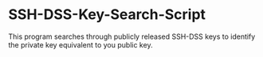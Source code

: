 # SSH-DSS-Key-Search-Script
This program searches through publicly released SSH-DSS keys to identify the private key equivalent to you public key.
